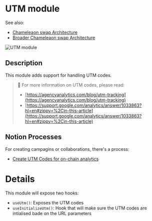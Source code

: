 # UTM module

See also:

- [Chameleaon swap Architecture](../../../docs/architecture-overview.md)
- [Broader Chameleaon swap Architecture](https://github.com/cowprotocol/cowswap-diagrams)

![UTM module](./utm-module.drawio.svg)

## Description

This module adds support for handling UTM codes.

> 📖 For more information on UTM codes, please read:
>
> - [https://agencyanalytics.com/blog/utm-tracking](https://agencyanalytics.com/blog/utm-tracking)
> - [https://support.google.com/analytics/answer/1033863?hl=en#zippy=%2Cin-this-article](https://support.google.com/analytics/answer/1033863?hl=en#zippy=%2Cin-this-article)

## Notion Processes

For creating campagins or collaborations, there's a process:

- [Create UTM Codes for on-chain analytics](https://www.notion.so/cownation/Create-UTM-codes-for-on-chain-analytics-cd1ec4ce33964da48a374c8d17b00913?pvs=4)

# Details

This module will expose two hooks:

- `useUtm()`: Exposes the UTM codes
- `useInitializeUtm()`: Hook that will make sure the UTM codes are intialised bade on the URL parameters
